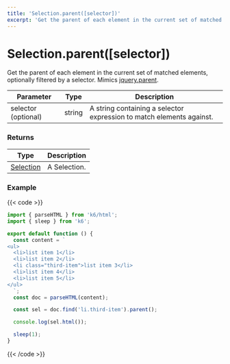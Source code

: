 ```yaml
---
title: 'Selection.parent([selector])'
excerpt: 'Get the parent of each element in the current set of matched elements, optionally filtered by a selector.'
---
```


# Selection.parent([selector])

Get the parent of each element in the current set of matched elements, optionally filtered by a selector.
Mimics [jquery.parent](https://api.jquery.com/parent/).

| Parameter           | Type   | Description                                                          |
| ------------------- | ------ | -------------------------------------------------------------------- |
| selector (optional) | string | A string containing a selector expression to match elements against. |

### Returns

| Type                                                                                   | Description  |
| -------------------------------------------------------------------------------------- | ------------ |
| [Selection](https://grafana.com/docs/k6/<K6_VERSION>/javascript-api/k6-html/selection) | A Selection. |

### Example

{{< code >}}

```javascript
import { parseHTML } from 'k6/html';
import { sleep } from 'k6';

export default function () {
  const content = `
<ul>
  <li>list item 1</li>
  <li>list item 2</li>
  <li class="third-item">list item 3</li>
  <li>list item 4</li>
  <li>list item 5</li>
</ul>
  `;
  const doc = parseHTML(content);

  const sel = doc.find('li.third-item').parent();

  console.log(sel.html());

  sleep(1);
}
```

{{< /code >}}
